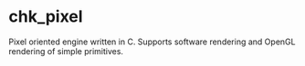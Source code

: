 # chk_pixel
Pixel oriented engine written in C.
Supports software rendering and OpenGL rendering of simple primitives.
